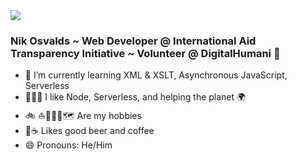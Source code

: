 <img src="https://cvws.icloud-content.com/S/AdbOREqMGFLTx0S7Uk2Atd4DVU2w/66869DEE-757C-4C6F-B04F-67B37CB624EE.JPG?o=AkC3e2PGKPIzMYgHg7AKMM2hJQu447KWnm_-kZZOB3e9&v=1&z=https%3A%2F%2Fp27-content.icloud.com%3A443&x=1&a=CAogC3dN63-KfO3oPNV1eBW0wxnFQRRaLR9hE04aNR1CdIcSZxDB6byK1i4YwYDQj9YuIgEAUgQDVU2waiaU50V2nlyJLOyYqZmjZR6PT-hJ_czsL0A7YXZJz9n4DP-Yu5USGnImNTOHo8yPUa-WTpEENVBDbVc_sRp-mOAQm6huTyZbfJBgJpVBXCY&e=1603666182&r=500289ae-9f16-4a29-9fc8-5abed2c7288e-1&s=WH4JTWXPT0lyPMf1oa_o5oTtJCI" />

### Nik Osvalds ~ Web Developer @ International Aid Transparency Initiative ~ Volunteer @ DigitalHumani 🌲
- 🌱 I’m currently learning XML & XSLT, Asynchronous JavaScript, Serverless
- 👨🏻‍💻 I like Node, Serverless, and helping the planet 🌍   
- 🚲 ⛵️🏃🏻‍♂️🗺 Are my hobbies 
- 🍻☕️ Likes good beer and coffee
- 😄 Pronouns: He/Him
